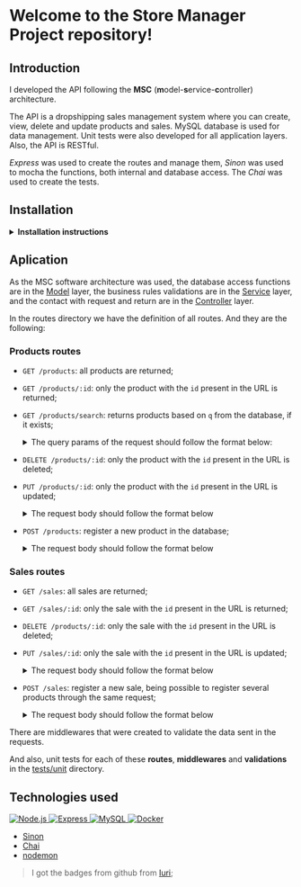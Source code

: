 # Welcome to the Store Manager Project repository!

## Introduction
I developed the API following the **MSC** (**m**odel-**s**ervice-**c**ontroller) architecture.

The API is a dropshipping sales management system where you can create, view, delete and update products and sales. MySQL database is used for data management. Unit tests were also developed for all application layers. Also, the API is RESTful.

*Express* was used to create the routes and manage them, *Sinon* was used to mocha the functions, both internal and database access. The *Chai* was used to create the tests.

## Installation

<details>
<summary><strong>Installation instructions</strong></summary>

### Clone the repository
```bash
git clone git@github.com:lucas-da-silva/project-store-manager.git
```

### Enter the repository

```bash
cd project-store-manager
```

### Climbing the containers (docker is needed)
```bash
docker-compose up -d
```

### Entering the Node.js container
```bash
docker exec -it store_manager bash
```

### Install dependencies
```bash
npm install
```

### Creating the database and tables
```bash
npm run migration
```

### Inserting data into tables
```bash
npm run seed
```

### Run the application 
```bash
npm start
```
> You can use [Thunder Client](https://www.thunderclient.com/) or [Insomnia](https://insomnia.rest/) (or whatever) to check the API.

### Run the tests
```bash
npm test
```

### To stop containers

```bash
docker-compose down
```

</details>

## Aplication
As the MSC software architecture was used, the database access functions are in the [Model](./src/models/) layer, the business rules validations are in the [Service](./src/services/) layer, and the contact with request and return are in the [Controller](./src/controllers/) layer.

In the routes directory we have the definition of all routes. And they are the following:

### Products routes

- `GET /products`: all products are returned;

- `GET /products/:id`: only the product with the `id` present in the URL is returned;

- `GET /products/search`: returns products based on `q` from the database, if it exists;

  <details>
    <summary>The query params of the request should follow the format below:</summary>
    
    ```
    http://localhost:PORT/products/search?q=Martelo
    ```

  </details>

- `DELETE /products/:id`: only the product with the `id` present in the URL is deleted;

- `PUT /products/:id`: only the product with the `id` present in the URL is updated;
  <details>
    <summary>The request body should follow the format below</summary>
    
    ```
    {
      "name": "Martelo do Batman"
    } 
    ```

  </details>

- `POST /products`: register a new product in the database;
  <details>
    <summary>The request body should follow the format below</summary>
    
    ```
    {
      "name": "ProdutoX"
    }
    ```

  </details>

### Sales routes

- `GET /sales`: all sales are returned;

- `GET /sales/:id`: only the sale with the `id` present in the URL is returned;

- `DELETE /products/:id`: only the sale with the `id` present in the URL is deleted;

- `PUT /sales/:id`: only the sale with the `id` present in the URL is updated;
  <details>
    <summary>The request body should follow the format below</summary>
    
    ```
    [
      {
        "productId": 1,
        "quantity": 10
      },
      {
        "productId": 2,
        "quantity": 50
      }
    ]
    ```

  </details>

- `POST /sales`: register a new sale, being possible to register several products through the same request;
  <details>
    <summary>The request body should follow the format below</summary>
    
    ```
    {
      "name": "ProdutoX"
    }
    ```

  </details>

There are middlewares that were created to validate the data sent in the requests.

And also, unit tests for each of these **routes**, **middlewares** and **validations** in the [tests/unit](./tests/unit/) directory.


## Technologies used
<p>
<a href='https://nodejs.org/en/'>
  <img src='https://img.shields.io/badge/Node.js-43853D?style=for-the-badge&logo=node.js&logoColor=white' alt='Node.js' />
</a>
<a href='https://expressjs.com/'>
  <img src='https://img.shields.io/badge/Express.js-404D59?style=for-the-badge' alt='Express' />
</a>
<a href='https://www.mysql.com/'>
  <img src='https://img.shields.io/badge/MySQL-00000F?style=for-the-badge&logo=mysql&logoColor=white' alt='MySQL' />
</a>
<a href='https://www.docker.com/'>
  <img src='https://img.shields.io/badge/Docker-2496ED?style=for-the-badge&logo=docker&logoColor=white' alt='Docker' />
</a>
</p>

- [Sinon](https://sinonjs.org/)
- [Chai](https://www.chaijs.com/)
- [nodemon](https://nodemon.io/)

> I got the badges from github from [Iuri](https://github.com/iuricode);
